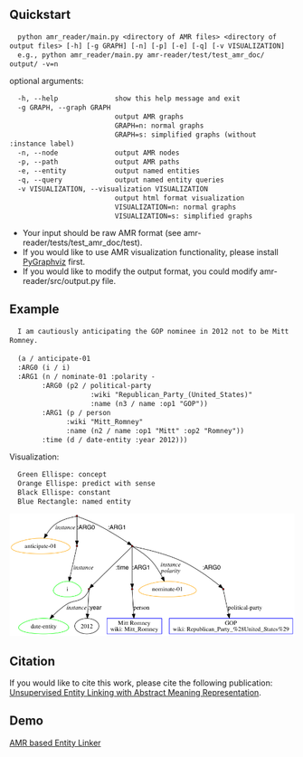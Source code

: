 ## Quickstart

      python amr_reader/main.py <directory of AMR files> <directory of output files> [-h] [-g GRAPH] [-n] [-p] [-e] [-q] [-v VISUALIZATION]
      e.g., python amr_reader/main.py amr-reader/test/test_amr_doc/ output/ -v=n


optional arguments:

      -h, --help              show this help message and exit
      -g GRAPH, --graph GRAPH
                              output AMR graphs
                              GRAPH=n: normal graphs
                              GRAPH=s: simplified graphs (without :instance label)
      -n, --node              output AMR nodes
      -p, --path              output AMR paths
      -e, --entity            output named entities
      -q, --query             output named entity queries
      -v VISUALIZATION, --visualization VISUALIZATION
                              output html format visualization
                              VISUALIZATION=n: normal graphs
                              VISUALIZATION=s: simplified graphs

- Your input should be raw AMR format (see amr-reader/tests/test_amr_doc/test).
- If you would like to use AMR visualization functionality, please install [PyGraphviz](https://pygraphviz.github.io/) first.<br>
- If you would like to modify the output format, you could modify amr-reader/src/output.py file.

## Example
      I am cautiously anticipating the GOP nominee in 2012 not to be Mitt Romney.

      (a / anticipate-01
      :ARG0 (i / i)
      :ARG1 (n / nominate-01 :polarity -
            :ARG0 (p2 / political-party 
                        :wiki "Republican_Party_(United_States)" 
                        :name (n3 / name :op1 "GOP"))
            :ARG1 (p / person
                  :wiki "Mitt_Romney" 
                  :name (n2 / name :op1 "Mitt" :op2 "Romney"))
            :time (d / date-entity :year 2012)))

  Visualization:<br>

      Green Ellispe: concept
      Orange Ellispe: predict with sense
      Black Ellispe: constant
      Blue Rectangle: named entity
![alt tag](https://github.com/panx27/amr-reader/blob/master/docs/example.png)

## Citation
If you would like to cite this work, please cite the following publication: <br>
[Unsupervised Entity Linking with Abstract Meaning Representation](http://nlp.cs.rpi.edu/paper/amrel.pdf).

## Demo
[AMR based Entity Linker](https://blender04.cs.rpi.edu/~panx2/amr/)
